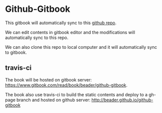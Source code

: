 # Github-Gitbook

This gitbook will automatically sync to this [github repo](https://github.com/beader/github-gitbook).

We can edit contents in gitbook editor and the modifications will automatically sync to this repo.

We can also clone this repo to local computer and it will automatically sync to gitbook.

## travis-ci

The book will be hosted on gitbook server: https://www.gitbook.com/read/book/beader/github-gitbook.

The book also use travis-ci to build the static contents and deploy to a gh-page branch and hosted on github server: http://beader.github.io/github-gitbook
